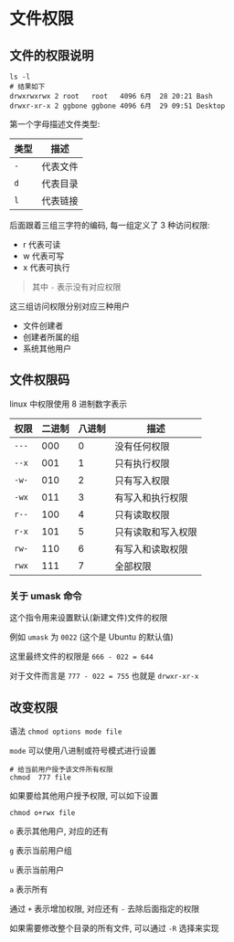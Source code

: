# 文件权限

## 文件的权限说明

```shell
ls -l
# 结果如下
drwxrwxrwx 2 root   root   4096 6月  28 20:21 Bash
drwxr-xr-x 2 ggbone ggbone 4096 6月  29 09:51 Desktop
```

第一个字母描述文件类型:

| 类型 | 描述     |
| ---- | -------- |
| `-`  | 代表文件 |
| `d`  | 代表目录 |
| `l`  | 代表链接 |

后面跟着三组三字符的编码, 每一组定义了 3 种访问权限:

- r 代表可读
- w 代表可写
- x 代表可执行

> 其中 `-` 表示没有对应权限

这三组访问权限分别对应三种用户

- 文件创建者
- 创建者所属的组
- 系统其他用户

## 文件权限码

linux 中权限使用 8 进制数字表示

| 权限  | 二进制 | 八进制 | 描述               |
| ----- | ------ | ------ | ------------------ |
| `---` | 000    | 0      | 没有任何权限       |
| `--x` | 001    | 1      | 只有执行权限       |
| `-w-` | 010    | 2      | 只有写入权限       |
| `-wx` | 011    | 3      | 有写入和执行权限   |
| `r--` | 100    | 4      | 只有读取权限       |
| `r-x` | 101    | 5      | 只有读取和写入权限 |
| `rw-` | 110    | 6      | 有写入和读取权限   |
| `rwx` | 111    | 7      | 全部权限           |

### 关于 umask 命令

这个指令用来设置默认(新建文件)文件的权限

例如 `umask` 为 `0022` (这个是 Ubuntu 的默认值)

这里最终文件的权限是 `666 - 022 = 644`

对于文件而言是 `777 - 022 = 755` 也就是 `drwxr-xr-x`

## 改变权限

语法 `chmod options mode file`

`mode` 可以使用八进制或符号模式进行设置

```shell
# 给当前用户授予该文件所有权限
chmod  777 file
```

如果要给其他用户授予权限, 可以如下设置

```shell
chmod o+rwx file
```

`o` 表示其他用户, 对应的还有

`g` 表示当前用户组

`u` 表示当前用户

`a` 表示所有

通过 `+` 表示增加权限, 对应还有 `-` 去除后面指定的权限

如果需要修改整个目录的所有文件, 可以通过 `-R` 选择来实现


